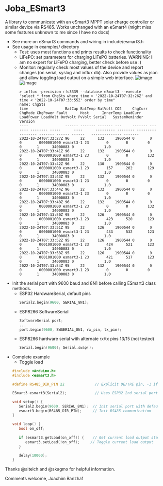 # Joba_ESmart3

A library to communicate with an eSmart3 MPPT solar charge controller or similar device via RS485.
Works unchanged with an eSmart4 (might miss some features unknown to me since I have no docs)

* See more on eSmart3 commands and wiring in include/esmart3.h
* See usage in examples/ directory
    * Test: uses most functions and prints results to check functionality
    * LiFePO: set parameters for charging LiFePO batteries. WARNING: I am no expert for LiFePO charging, better check before use :)
    * Monitor: regularly check most values of the device and report changes (on serial, syslog and influx db). 
      Also provide values as json and allow toggling load output on a simple web interface. 
      ![image](https://user-images.githubusercontent.com/32450554/197423230-299c6e02-67d4-47bb-9b30-9554a4f7b7b6.png) 
      ![image](https://user-images.githubusercontent.com/32450554/197423734-46403d0d-ebc7-4324-af6e-e277b08397c2.png)
      ```
      > influx -precision rfc3339 --database eSmart3 --execute "select * from ChgSts where time > '2022-10-24T07:32:26Z' and time < '2022-10-24T07:33:55Z' order by time"
      name: ChgSts
      time                 BatCap BatTemp BatVolt CO2     ChgCurr ChgMode ChgPower Fault      Host      InnerTemp LoadCurr LoadPower LoadVolt OutVolt PvVolt Serial   SystemReminder Version
      ----                 ------ ------- ------- ---     ------- ------- -------- -----      ----      --------- -------- --------- -------- ------- ------ ------   -------------- -------
      2022-10-24T07:32:27Z 96     22      132     1900544 0       0       0        0000001000 esmart3-1 23        0        0         0        0       1      34000083 0              1.0
      2022-10-24T07:33:41Z 96     22      132     1900544 0       0       0        0000001000 esmart3-1 23        0        0         132      0       1      34000083 0              1.0
      2022-10-24T07:33:42Z 96     22      130     1900544 0       0       0        0000001000 esmart3-1 23        157      202       129      0       1      34000083 0              1.0
      2022-10-24T07:33:43Z 95     22      132     1900544 0       0       0        0000001000 esmart3-1 23        0        0         0        0       1      34000083 0              1.0
      2022-10-24T07:33:44Z 96     22      132     1900544 0       0       0        0000001000 esmart3-1 23        0        0         0        0       1      34000083 0              1.0
      2022-10-24T07:33:48Z 96     22      132     1900544 0       0       0        0000001000 esmart3-1 23        0        0         132      0       1      34000083 0              1.0
      2022-10-24T07:33:50Z 95     22      126     1900544 0       0       0        0000001000 esmart3-1 23        423      520       123      0       1      34000083 0              1.0
      2022-10-24T07:33:51Z 95     22      126     1900544 0       0       0        0000001000 esmart3-1 23        433      532       123      0       1      34000083 0              1.0
      2022-10-24T07:33:52Z 95     22      126     1900544 0       0       0        0001001000 esmart3-1 23        424      521       123      0       1      34000083 0              1.0
      2022-10-24T07:33:53Z 95     22      126     1900544 0       0       0        0001001000 esmart3-1 23        421      517       123      0       1      34000083 0              1.0
      2022-10-24T07:33:54Z 95     22      132     1900544 0       0       0        0000001000 esmart3-1 23        0        0         0        0       1      34000083 0              1.0
      ```
* Init the serial port with 9600 baud and 8N1 before calling ESmart3 class methods.
    * ESP32 HardwareSerial, default pins
      ```c
      Serial2.begin(9600, SERIAL_8N1);
      ```
    * ESP8266 SoftwareSerial
      ```c
      SoftwareSerial port;
      ... 
      port.begin(9600, SWSERIAL_8N1, rx_pin, tx_pin);
      ```
    * ESP8266 hardware serial with alternate rx/tx pins 13/15 (not tested)
      ```c
      Serial.begin(9600); Serial.swap();
      ```
* Complete example
   * Toggle load
   ```c
   #include <Arduino.h>
   #include <esmart3.h>

   #define RS485_DIR_PIN 22              // Explicit DE/!RE pin, -1 if board does automatic direction

   ESmart3 esmart3(Serial2);             // Uses ESP32 2nd serial port to communicate with RS485 adapter

   void setup() {
      Serial2.begin(9600, SERIAL_8N1);  // Init serial port with default pins 16 and 17 for RX and TX
      esmart3.begin(RS485_DIR_PIN);     // Init RS485 communication
   }

   void loop() {
      bool on_off;
      
      if (esmart3.getLoad(on_off)) {    // Get current load output status
         esmart3.setLoad(!on_off);     // Toggle current load output
      }

      delay(10000);
   }
   ```
   
Thanks @altelch and @skagmo for helpful information.

Comments welcome,
Joachim Banzhaf

